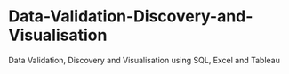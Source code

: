 # Data-Validation-Discovery-and-Visualisation
Data Validation, Discovery and Visualisation using SQL, Excel and Tableau
